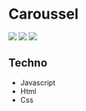 # Caroussel 


![](https://img.shields.io/badge/made%20with-javascript-yellow?logo=javascript) ![](https://img.shields.io/badge/-html-yellow?logo=html) ![](https://img.shields.io/badge/made%20with-javascript-yellow?logo=javascript) 

## Techno 

* Javascript
* Html
* Css
